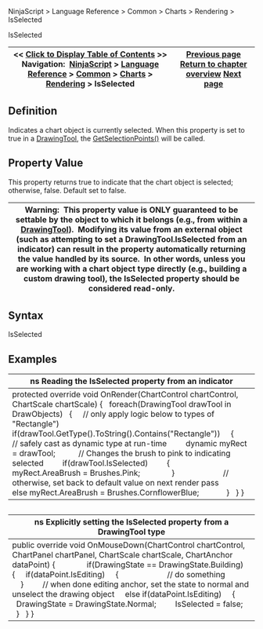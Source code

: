 ﻿
NinjaScript > Language Reference > Common > Charts > Rendering > IsSelected

IsSelected

| << [Click to Display Table of Contents](isselected.md) >> **Navigation:**     [NinjaScript](ninjascript-1.md) > [Language Reference](language_reference_wip-1.md) > [Common](common-1.md) > [Charts](chart-1.md) > [Rendering](rendering-1.md) > IsSelected | [Previous page](isinhittest-1.md) [Return to chapter overview](rendering-1.md) [Next page](isvisibleonchart-1.md) |
| --- | --- |
## Definition
Indicates a chart object is currently selected. When this property is set to true in a [DrawingTool](drawingtool-1.md), the [GetSelectionPoints()](getselectionpoints-1.md) will be called.  
 
## Property Value
This property returns true to indicate that the chart object is selected; otherwise, false. Default set to false.  
 

| Warning:  This property value is ONLY guaranteed to be settable by the object to which it belongs (e.g., from within a [DrawingTool](drawing_tools-1.md)).  Modifying its value from an external object (such as attempting to set a DrawingTool.IsSelected from an indicator) can result in the property automatically returning the value handled by its source.  In other words, unless you are working with a chart object type directly (e.g., building a custom drawing tool), the IsSelected property should be considered read-only. |
| --- |

## Syntax
IsSelected
## 
## Examples

| ns Reading the IsSelected property from an indicator |
| --- |
| protected override void OnRender(ChartControl chartControl, ChartScale chartScale) {    foreach(DrawingTool drawTool in DrawObjects)    {      // only apply logic below to types of "Rectangle")      if(drawTool.GetType().ToString().Contains("Rectangle"))      {          // safely cast as dynamic type at run-time          dynamic myRect = drawTool;            // Changes the brush to pink to indicating selected          if(drawTool.IsSelected)          {                        myRect.AreaBrush = Brushes.Pink;                }                         // otherwise, set back to default value on next render pass          else myRect.AreaBrush = Brushes.CornflowerBlue;                }    } } |
## 
## 

| ns Explicitly setting the IsSelected property from a DrawingTool type |
| --- |
| public override void OnMouseDown(ChartControl chartControl, ChartPanel chartPanel, ChartScale chartScale, ChartAnchor dataPoint) {                if(DrawingState == DrawingState.Building)    {      if(dataPoint.IsEditing)      {                         // do something                  }          // when done editing anchor, set the state to normal and unselect the drawing object      else if(dataPoint.IsEditing)      {          DrawingState = DrawingState.Normal;          IsSelected = false;      }    } } |
